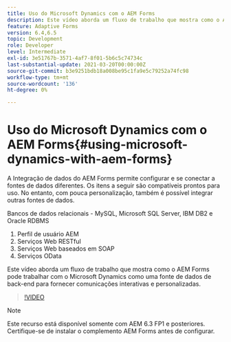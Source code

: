 ```yaml
---
title: Uso do Microsoft Dynamics com o AEM Forms
description: Este vídeo aborda um fluxo de trabalho que mostra como o AEM Forms pode trabalhar com o Microsoft Dynamics como uma fonte de dados de back-end para fornecer comunicações interativas e personalizadas.
feature: Adaptive Forms
version: 6.4,6.5
topic: Development
role: Developer
level: Intermediate
exl-id: 3e51767b-3571-4af7-8f01-5b6c5c74734c
last-substantial-update: 2021-03-20T00:00:00Z
source-git-commit: b3e9251bdb18a008be95c1fa9e5c79252a74fc98
workflow-type: tm+mt
source-wordcount: '136'
ht-degree: 0%

---
```


# Uso do Microsoft Dynamics com o AEM Forms{#using-microsoft-dynamics-with-aem-forms}

A Integração de dados do AEM Forms permite configurar e se conectar a fontes de dados diferentes. Os itens a seguir são compatíveis prontos para uso. No entanto, com pouca personalização, também é possível integrar outras fontes de dados.

Bancos de dados relacionais - MySQL, Microsoft SQL Server, IBM DB2 e Oracle RDBMS
1. Perfil de usuário AEM
1. Serviços Web RESTful
1. Serviços Web baseados em SOAP
1. Serviços OData

Este vídeo aborda um fluxo de trabalho que mostra como o AEM Forms pode trabalhar com o Microsoft Dynamics como uma fonte de dados de back-end para fornecer comunicações interativas e personalizadas.

>[!VIDEO](https://video.tv.adobe.com/v/20971?quality=12&learn=on)

>[!NOTE]
>
>Este recurso está disponível somente com AEM 6.3 FP1 e posteriores. Certifique-se de instalar o complemento AEM Forms antes de configurar.
